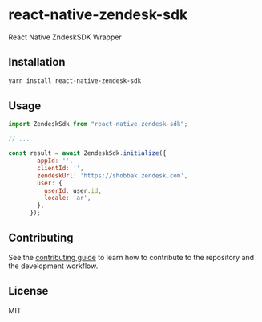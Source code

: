 # react-native-zendesk-sdk

React Native ZndeskSDK Wrapper

## Installation

```sh
yarn install react-native-zendesk-sdk
```

## Usage

```js
import ZendeskSdk from "react-native-zendesk-sdk";

// ...

const result = await ZendeskSdk.initialize({
        appId: '',
        clientId: '',
        zendeskUrl: 'https://shobbak.zendesk.com',
        user: {
          userId: user.id,
          locale: 'ar',
        },
      });
```

## Contributing

See the [contributing guide](CONTRIBUTING.md) to learn how to contribute to the repository and the development workflow.

## License

MIT
